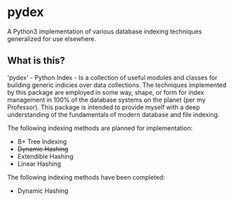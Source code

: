 # pydex
A Python3 implementation of various database indexing techniques generalized for use elsewhere.


## What is this?
'pydex' - Python Index - Is a collection of useful modules and classes for building generic indicies over data collections.
The techniques implemented by this package are employed in some way, shape, or form for index management in 100% of the database systems
on the planet (per my Professor). This package is intended to provide myself with a deep understanding of the fundamentals of modern
database and file indexing.

The following indexing methods are planned for implementation:
- B+ Tree Indexing
- ~~Dynamic Hashing~~
- Extendible Hashing
- Linear Hashing

The following indexing methods have been completed:
- Dynamic Hashing
